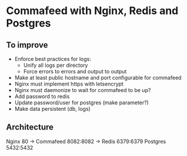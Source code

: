 # Commafeed with Nginx, Redis and Postgres

## To improve

- Enforce best practices for logs:
  - Unify all logs per directory
  - Force errors to errors and output to output
- Make at least public hostname and port configurable for commafeed
- Nginx must implement https with letsencrypt
- Nginx must daemonize to wait for commafeed to be up?
- Add password to redis
- Update password/user for postgres (make parameter?)
- Make data persistent (db, logs)

## Architecture

Nginx 80 ->
  Commafeed 8082:8082 ->
    Redis 6379:6379
    Postgres 5432:5432
